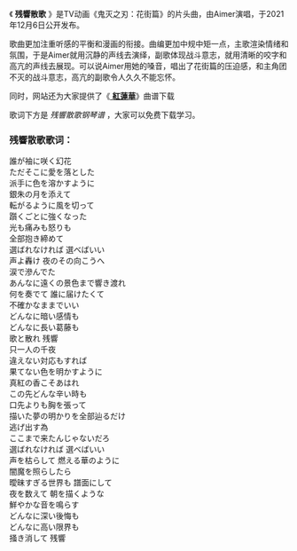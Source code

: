 

《 **残響散歌** 》是TV动画《鬼灭之刃：花街篇》的片头曲，由Aimer演唱，于2021年12月6日公开发布。

歌曲更加注重听感的平衡和漫画的衔接。曲编更加中规中矩一点，主歌渲染情绪和氛围，于是Aimer就用沉静的声线去演绎，副歌体现战斗意志，就用清晰的咬字和高亢的声线去展现。可以说Aimer用她的嗓音，唱出了花街篇的压迫感，和主角团不灭的战斗意志，高亢的副歌令人久久不能忘怀。

同时，网站还为大家提供了《[ **紅蓮華**](Music-10532-紅蓮華-鬼灭之刃OP.html "紅蓮華")》曲谱下载

歌词下方是 _残響散歌钢琴谱_ ，大家可以免费下载学习。

### 残響散歌歌词：

誰が袖に咲く幻花  
ただそこに愛を落とした  
派手に色を溶かすように  
銀朱の月を添えて  
転がるように風を切って  
躓くごとに強くなった  
光も痛みも怒りも  
全部抱き締めて  
選ばれなければ 選べばいい  
声よ轟け 夜のその向こうへ  
涙で滲んでた  
あんなに遠くの景色まで響き渡れ  
何を奏でて 誰に届けたくて  
不確かなままでいい  
どんなに暗い感情も  
どんなに長い葛藤も  
歌と散れ 残響  
只一人の千夜  
違えない対応もすれば  
果てない色を明かすように  
真紅の香こそあはれ  
この先どんな辛い時も  
口先よりも胸を張って  
描いた夢の明かりを全部辿るだけ  
逃げ出す為  
ここまで来たんじゃないだろ  
選ばれなければ 選べばいい  
声を枯らして 燃える華のように  
闇魔を照らしたら  
曖昧すぎる世界も 譜面にして  
夜を数えて 朝を描くような  
鮮やかな音を鳴らす  
どんなに深い後悔も  
どんなに高い限界も  
掻き消して 残響

